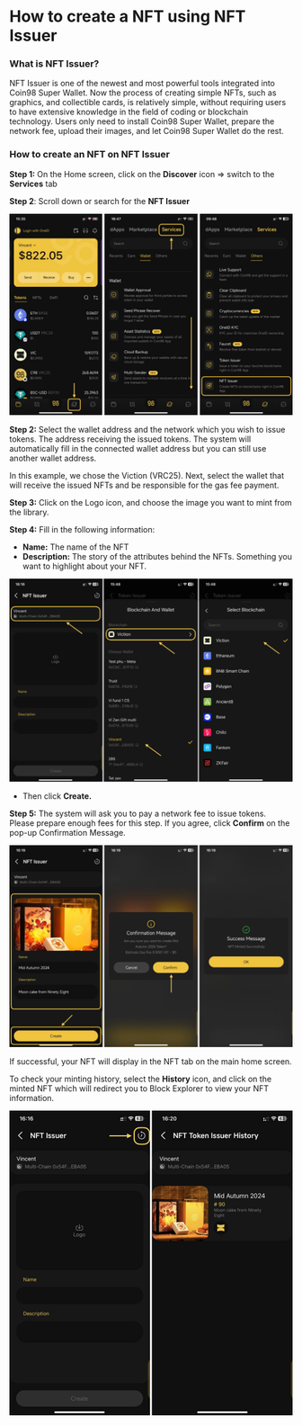 # How to create a NFT using NFT Issuer

### **What is NFT Issuer?** <a href="#v7gwgsryqrrn" id="v7gwgsryqrrn"></a>

NFT Issuer is one of the newest and most powerful tools integrated into Coin98 Super Wallet. Now the process of creating simple NFTs, such as graphics, and collectible cards, is relatively simple, without requiring users to have extensive knowledge in the field of coding or blockchain technology. Users only need to install Coin98 Super Wallet, prepare the network fee, upload their images, and let Coin98 Super Wallet do the rest.

### **How to create an NFT on NFT Issuer** <a href="#id-5acif8k4qkp3" id="id-5acif8k4qkp3"></a>

**Step 1:** On the Home screen, click on the **Discover** icon => switch to the **Services** tab

**Step 2**: Scroll down or search for the **NFT Issuer**

![](<../../../../.gitbook/assets/0 (9).png>)

**Step 2:** Select the wallet address and the network which you wish to issue tokens. The address receiving the issued tokens. The system will automatically fill in the connected wallet address but you can still use another wallet address.

In this example, we chose the Viction (VRC25). Next, select the wallet that will receive the issued NFTs and be responsible for the gas fee payment.

**Step 3:** Click on the Logo icon, and choose the image you want to mint from the library.

**Step 4:** Fill in the following information:

* **Name:** The name of the NFT
* **Description:** The story of the attributes behind the NFTs. Something you want to highlight about your NFT.

![](<../../../../.gitbook/assets/1 (8).png>)

* Then click **Create.**

**Step 5:** The system will ask you to pay a network fee to issue tokens. Please prepare enough fees for this step. If you agree, click **Confirm** on the pop-up Confirmation Message.

![](<../../../../.gitbook/assets/2 (8).png>)

If successful, your NFT will display in the NFT tab on the main home screen.

To check your minting history, select the **History** icon, and click on the minted NFT which will redirect you to Block Explorer to view your NFT information.

![](<../../../../.gitbook/assets/3 (6).png>)
